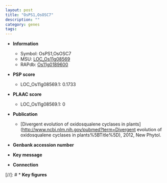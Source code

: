 ```yaml
---
layout: post
title: "OsPS1,OsOSC7"
description: ""
category: genes
tags: 
---
```


* **Information**  
    + Symbol: OsPS1,OsOSC7  
    + MSU: [LOC_Os11g08569](http://rice.plantbiology.msu.edu/cgi-bin/ORF_infopage.cgi?orf=LOC_Os11g08569)  
    + RAPdb: [Os11g0189600](http://rapdb.dna.affrc.go.jp/viewer/gbrowse_details/irgsp1?name=Os11g0189600)  

* **PSP score**  
    + LOC_Os11g08569.1: 0.1733 

* **PLAAC score**  
    + LOC_Os11g08569.1: 0 

* **Publication**  
    + [Divergent evolution of oxidosqualene cyclases in plants](http://www.ncbi.nlm.nih.gov/pubmed?term=Divergent evolution of oxidosqualene cyclases in plants%5BTitle%5D), 2012, New Phytol.

* **Genbank accession number**  

* **Key message**  

* **Connection**  

[//]: # * **Key figures**  



